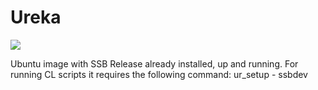# Ureka

[![](https://badge.imagelayers.io/gschnyder/ssbr:dev.svg)](https://imagelayers.io/?images=gschnyder/ssbr:dev 'Get your own badge on imagelayers.io')

Ubuntu image with SSB Release already installed, up and running.
For running CL scripts it requires the following command: ur_setup - ssbdev
